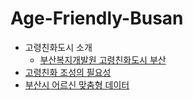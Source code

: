 # Age-Friendly-Busan
- 고령친화도시 소개
   + [부산복지개발원 고령친화도시 부산](http://afc.bswdi.re.kr/Main.do)
- [고령친화 조성의 필요성](http://afc.bswdi.re.kr/Page.do?code=C101&menu=1)
- [부산시 어르신 맞춤형 데이터](http://data.busan.go.kr/customData/list.nm?apitype=130)
